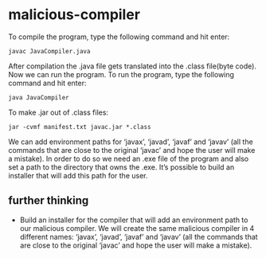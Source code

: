 # malicious-compiler

To compile the program, type the following command and hit enter:
```
javac JavaCompiler.java
```
After compilation the .java file gets translated into the .class file(byte code). Now we can run the program. To run the program, type the following command and hit enter:
```
java JavaCompiler
```
To make .jar out of .class files:
```
jar -cvmf manifest.txt javac.jar *.class
```

We can add environment paths for ‘javax’, ‘javad’, ‘javaf’ and ‘javav’ (all the commands that are close to the original ‘javac’ and hope the user will make a mistake). In order to do so we need an .exe file of the program and also set a path to the directory that owns the .exe. It’s possible to build an installer that will add this path for the user.


## further thinking
* Build an installer for the compiler that will add an environment path to our malicious compiler. We will create the same malicious compiler in 4 different names: ‘javax’, ‘javad’, ‘javaf’ and ‘javav’ (all the commands that are close to the original ‘javac’ and hope the user will make a mistake).
